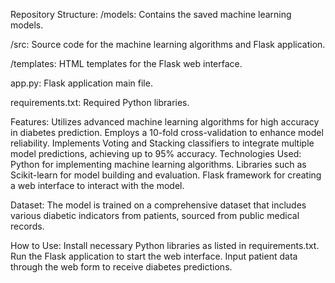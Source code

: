 Repository Structure:
/models: Contains the saved machine learning models.

/src: Source code for the machine learning algorithms and Flask application.

/templates: HTML templates for the Flask web interface.

app.py: Flask application main file.

requirements.txt: Required Python libraries.


Features:
Utilizes advanced machine learning algorithms for high accuracy in diabetes prediction.
Employs a 10-fold cross-validation to enhance model reliability.
Implements Voting and Stacking classifiers to integrate multiple model predictions, achieving up to 95% accuracy.
Technologies Used:
Python for implementing machine learning algorithms.
Libraries such as Scikit-learn for model building and evaluation.
Flask framework for creating a web interface to interact with the model.

Dataset:
The model is trained on a comprehensive dataset that includes various diabetic indicators from patients, sourced from public medical records.

How to Use:
Install necessary Python libraries as listed in requirements.txt.
Run the Flask application to start the web interface.
Input patient data through the web form to receive diabetes predictions.
